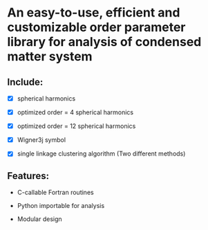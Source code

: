 # An easy-to-use, efficient and customizable order parameter library for analysis of condensed matter system

## Include:

- [x] spherical harmonics 

- [x] optimized order = 4 spherical harmonics

- [x] optimized order = 12 spherical harmonics

- [x] Wigner3j symbol

- [x] single linkage clustering algorithm (Two different methods)


## Features:

* C-callable Fortran routines

* Python importable for analysis 

* Modular design 


